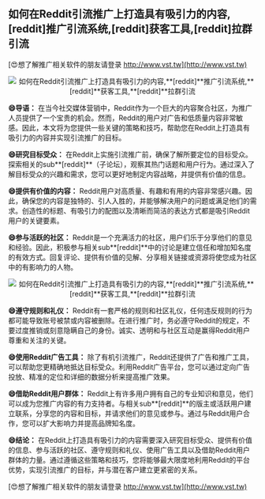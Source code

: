 ## **如何在Reddit引流推广上打造具有吸引力的内容,**[reddit]**推广引流系统,**[reddit]**获客工具,**[reddit]**拉群引流**

[😍想了解推广相关软件的朋友请登录 http://www.vst.tw](http://www.vst.tw)

 <center><img src="https://vst.tw/MP4/tuiguang/png/3.png" alt="如何在Reddit引流推广上打造具有吸引力的内容,**[reddit]**推广引流系统,**[reddit]**获客工具,**[reddit]**拉群引流"></center>

**😄导语：**
在当今社交媒体营销中，Reddit作为一个巨大的内容聚合社区，为推广人员提供了一个宝贵的机会。然而，Reddit的用户对广告和低质量内容非常敏感。因此，本文将为您提供一些关键的策略和技巧，帮助您在Reddit上打造具有吸引力的内容并实现引流推广的目标。

**😄研究目标受众：**
在Reddit上实施引流推广前，确保了解所要定位的目标受众。探索相关的sub**[reddit]**（子论坛），观察其热门话题和用户行为。通过深入了解目标受众的兴趣和需求，您可以更好地制定内容战略，并提供有价值的信息。

**😄提供有价值的内容：**
Reddit用户对高质量、有趣和有用的内容非常感兴趣。因此，确保您的内容是独特的、引人入胜的，并能够解决用户的问题或满足他们的需求。创造性的标题、有吸引力的配图以及清晰而简洁的表达方式都是吸引Reddit用户的关键要素。

**😄参与活跃的社区：**
Reddit是一个充满活力的社区，用户们乐于分享他们的意见和经验。因此，积极参与相关sub**[reddit]**中的讨论是建立信任和增加知名度的有效方式。回复评论、提供有价值的见解、分享相关链接或资源将使您成为社区中的有影响力的人物。

 <center><img src="https://vst.tw/MP4/tuiguang/png/0.png" alt="如何在Reddit引流推广上打造具有吸引力的内容,**[reddit]**推广引流系统,**[reddit]**获客工具,**[reddit]**拉群引流"></center>

**😄遵守规则和礼仪：**
Reddit有一套严格的规则和社区礼仪，任何违反规则的行为都可能导致账号被禁或内容被删除。在进行推广时，务必遵守Reddit的规定，不要过度推销或刻意隐瞒自己的身份。诚实、透明和与社区互动是赢得Reddit用户尊重和关注的关键。

**😄使用Reddit广告工具：**
除了有机引流推广，Reddit还提供了广告和推广工具，可以帮助您更精确地抵达目标受众。利用Reddit广告平台，您可以通过定向广告投放、精准的定位和详细的数据分析来提高推广效果。

**😄借助Reddit用户群体：**
Reddit上有许多用户拥有自己的专业知识和意见，他们可以成为您推广内容的有力支持者。与相关sub**[reddit]**的版主或活跃用户建立联系，分享您的内容和目标，并请求他们的意见或参与。通过与Reddit用户合作，您可以扩大影响力并提高品牌知名度。

**😄结论：**
在Reddit上打造具有吸引力的内容需要深入研究目标受众、提供有价值的信息、参与活跃的社区、遵守规则和礼仪、使用广告工具以及借助Reddit用户群体的力量。通过遵循这些策略和技巧，您将能够最大限度地利用Reddit的平台优势，实现引流推广的目标，并与潜在客户建立更紧密的关系。

[😍想了解推广相关软件的朋友请登录 http://www.vst.tw](http://www.vst.tw)



